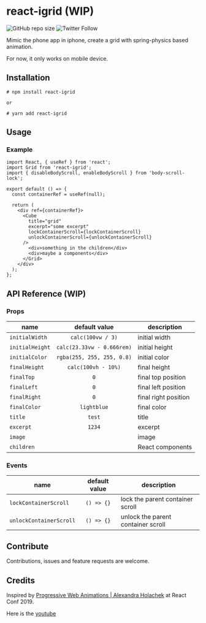 # react-igrid (WIP)

<!--- These are examples. See https://shields.io for others or to customize this set of shields. You might want to include dependencies, project status and licence info here --->

![GitHub repo size](https://img.shields.io/github/repo-size/jyunhanlin/react-igrid)
![Twitter Follow](https://img.shields.io/twitter/follow/jyunhanlin?style=social)

Mimic the phone app in iphone, create a grid with spring-physics based animation.

For now, it only works on mobile device.

## Installation

```
# npm install react-igrid

or

# yarn add react-igrid
```

## Usage

### Example

```
import React, { useRef } from 'react';
import Grid from 'react-igrid';
import { disableBodyScroll, enableBodyScroll } from 'body-scroll-lock';

export default () => {
  const containerRef = useRef(null);

  return (
    <div ref={containerRef}>
      <Cube
        title="grid"
        excerpt="some excerpt"
        lockContainerScroll={lockContainerScroll}
        unlockContainerScroll={unlockContainerScroll}
      />
        <div>something in the children</div>
        <div>maybe a components</div>
      </Grid>
    </div>
  );
};

```

## API Reference (WIP)

### Props

| name            |       default value        | description          |
| --------------- | :------------------------: | -------------------- |
| `initialWidth`  |     `calc(100vw / 3)`      | initial width        |
| `initialHeight` | `calc(23.33vw - 0.666rem)` | initial height       |
| `initialColor`  | `rgba(255, 255, 255, 0.8)` | initial color        |
| `finalHeight`   |    `calc(100vh - 10%)`     | final height         |
| `finalTop`      |            `0`             | final top position   |
| `finalLeft`     |            `0`             | final left position  |
| `finalRight`    |            `0`             | final right position |
| `finalColor`    |        `lightblue`         | final color          |
| `title`         |           `test`           | title                |
| `excerpt`       |           `1234`           | excerpt              |
| `image`         |                            | image                |
| `children`      |                            | React components     |

### Events

| name                    | default value | description                        |
| ----------------------- | :-----------: | ---------------------------------- |
| `lockContainerScroll`   |  `() => {}`   | lock the parent container scroll   |
| `unlockContainerScroll` |  `() => {}`   | unlock the parent container scroll |

## Contribute

Contributions, issues and feature requests are welcome.

## Credits

Inspired by [Progressive Web Animations | Alexandra Holachek](https://github.com/aholachek/mobile-first-animation) at React Conf 2019.

Here is the [youtube](https://www.youtube.com/watch?v=laPsceJ4tTY)
